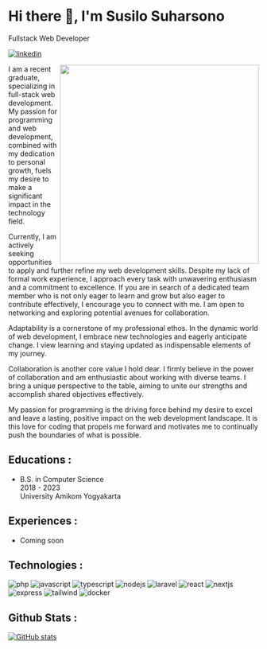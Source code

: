 # Hi there 👋, I'm Susilo Suharsono
Fullstack Web Developer

[![linkedin](https://img.shields.io/badge/LinkedIn-0077B5?style=for-the-badge&logo=linkedin&logoColor=white)](https://www.linkedin.com/in/susilosuharsono/)

<img align="right" width="400" height="400" src="https://media.tenor.com/images/6a136e1c2d7b30298a5b657348097a60/tenor.gif">

I am a recent graduate, specializing in full-stack web development. My passion for programming and web development, combined with my dedication to personal growth, fuels my desire to make a significant impact in the technology field.

Currently, I am actively seeking opportunities to apply and further refine my web development skills. Despite my lack of formal work experience, I approach every task with unwavering enthusiasm and a commitment to excellence. If you are in search of a dedicated team member who is not only eager to learn and grow but also eager to contribute effectively, I encourage you to connect with me. I am open to networking and exploring potential avenues for collaboration.

Adaptability is a cornerstone of my professional ethos. In the dynamic world of web development, I embrace new technologies and eagerly anticipate change. I view learning and staying updated as indispensable elements of my journey.

Collaboration is another core value I hold dear. I firmly believe in the power of collaboration and am enthusiastic about working with diverse teams. I bring a unique perspective to the table, aiming to unite our strengths and accomplish shared objectives effectively.

My passion for programming is the driving force behind my desire to excel and leave a lasting, positive impact on the web development landscape. It is this love for coding that propels me forward and motivates me to continually push the boundaries of what is possible.

## Educations :
- B.S. in Computer Science <br> 2018 - 2023 <br> University Amikom Yogyakarta
  
## Experiences :
- Coming soon

## Technologies :

  ![php](https://img.shields.io/badge/PHP-777BB4?style=for-the-badge&logo=php&logoColor=white)
  ![javascript](https://img.shields.io/badge/JavaScript-323330?style=for-the-badge&logo=javascript&logoColor=F7DF1E)
  ![typescript](https://img.shields.io/badge/TypeScript-007ACC?style=for-the-badge&logo=typescript&logoColor=white)
  ![nodejs](https://img.shields.io/badge/Node%20js-339933?style=for-the-badge&logo=nodedotjs&logoColor=white)
  ![laravel](https://img.shields.io/badge/Laravel-FF2D20?style=for-the-badge&logo=laravel&logoColor=white)
  ![react](https://img.shields.io/badge/React-20232A?style=for-the-badge&logo=react&logoColor=61DAFB)
  ![nextjs](https://img.shields.io/badge/next%20js-000000?style=for-the-badge&logo=nextdotjs&logoColor=white)
  ![express](https://img.shields.io/badge/Express%20js-000000?style=for-the-badge&logo=express&logoColor=white)
  ![tailwind](https://img.shields.io/badge/Tailwind_CSS-38B2AC?style=for-the-badge&logo=tailwind-css&logoColor=white)
  ![docker](https://img.shields.io/badge/Docker-2CA5E0?style=for-the-badge&logo=docker&logoColor=white)
  
## Github Stats :
[![GitHub stats](https://github-readme-stats.vercel.app/api?username=susilo001&show_icons=true&theme=dracula)](https://github.com/susilo001/github-readme-stats) 


